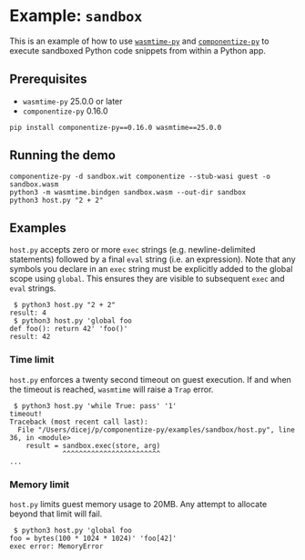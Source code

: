 # Example: `sandbox`

This is an example of how to use
[`wasmtime-py`](https://github.com/bytecodealliance/wasmtime-py) and
[`componentize-py`](https://github.com/bytecodealliance/componentize-py) to execute
sandboxed Python code snippets from within a Python app.

## Prerequisites

* `wasmtime-py` 25.0.0 or later
* `componentize-py` 0.16.0

```
pip install componentize-py==0.16.0 wasmtime==25.0.0
```

## Running the demo

```
componentize-py -d sandbox.wit componentize --stub-wasi guest -o sandbox.wasm
python3 -m wasmtime.bindgen sandbox.wasm --out-dir sandbox
python3 host.py "2 + 2"
```

## Examples

`host.py` accepts zero or more `exec` strings (e.g. newline-delimited
statements) followed by a final `eval` string (i.e. an expression).  Note that
any symbols you declare in an `exec` string must be explicitly added to the
global scope using `global`.  This ensures they are visible to subsequent `exec`
and `eval` strings.

```shell-session
 $ python3 host.py "2 + 2"
result: 4
 $ python3 host.py 'global foo
def foo(): return 42' 'foo()'
result: 42
```

### Time limit

`host.py` enforces a twenty second timeout on guest execution.  If and when the
timeout is reached, `wasmtime` will raise a `Trap` error.

```shell-session
 $ python3 host.py 'while True: pass' '1'
timeout!
Traceback (most recent call last):
  File "/Users/dicej/p/componentize-py/examples/sandbox/host.py", line 36, in <module>
    result = sandbox.exec(store, arg)
             ^^^^^^^^^^^^^^^^^^^^^^^^
...
```

### Memory limit

`host.py` limits guest memory usage to 20MB.  Any attempt to allocate beyond
that limit will fail.

```shell-session
 $ python3 host.py 'global foo
foo = bytes(100 * 1024 * 1024)' 'foo[42]'
exec error: MemoryError
```
